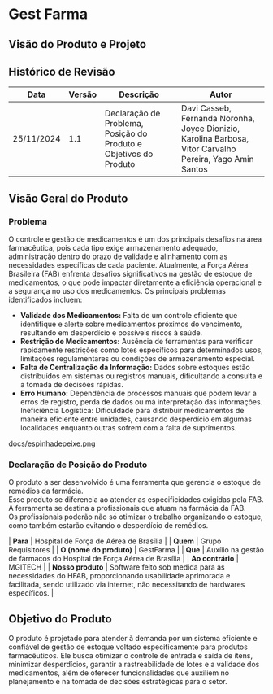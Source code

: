 # Gest Farma
## Visão do Produto e Projeto

## Histórico de Revisão


| **Data**       | **Versão** | **Descrição**                                                     | **Autor**                                                                                      |
|----------------|------------|-------------------------------------------------------------------|------------------------------------------------------------------------------------------------|
| 25/11/2024     | 1.1        | Declaração de Problema, Posição do Produto e Objetivos do Produto | Davi Casseb, Fernanda Noronha, Joyce Dionizio, Karolina Barbosa, Vitor Carvalho Pereira, Yago Amin Santos |

## Visão Geral do Produto
### Problema
O controle e gestão de medicamentos é um dos principais desafios na área farmacêutica, pois cada tipo exige armazenamento adequado, administração dentro do prazo de validade e alinhamento com as necessidades específicas de cada paciente. Atualmente, a Força Aérea Brasileira (FAB) enfrenta desafios significativos na gestão de estoque de medicamentos, o que pode impactar diretamente a eficiência operacional e a segurança no uso dos medicamentos. Os principais problemas identificados incluem:
- **Validade dos Medicamentos:** Falta de um controle eficiente que identifique e alerte sobre medicamentos próximos do vencimento, resultando em desperdício e possíveis riscos à saúde.
- **Restrição de Medicamentos:** Ausência de ferramentas para verificar rapidamente restrições como lotes específicos para determinados usos, limitações regulamentares ou condições de armazenamento especial.
- **Falta de Centralização da Informação:** Dados sobre estoques estão distribuídos em sistemas ou registros manuais, dificultando a consulta e a tomada de decisões rápidas.
- **Erro Humano:** Dependência de processos manuais que podem levar a erros de registro, perda de dados ou má interpretação das informações.
Ineficiência Logística: Dificuldade para distribuir medicamentos de maneira eficiente entre unidades, causando desperdício em algumas localidades enquanto outras sofrem com a falta de suprimentos.

[docs/espinhadepeixe.png](https://github.com/FGA-REQ/2024.2-Requisitores/blob/30615acf22087d611a3d190d597deecb8cc8fa75/docs/espinhadepeixe.png)

### Declaração de Posição do Produto

O produto a ser desenvolvido é uma ferramenta que gerencia o estoque de remédios da farmácia.  
Esse produto se diferencia ao atender as especificidades exigidas pela FAB.  
A ferramenta se destina a profissionais que atuam na farmácia da FAB.  
Os profissionais poderão não só otimizar o trabalho organizando o estoque, como também estarão evitando o desperdício de remédios.


| **Para** | Hospital de Força de Aérea de Brasília |
| **Quem** | Grupo Requisitores                    |
| **O (nome do produto)** | GestFarma                           |
| **Que**  | Auxílio na gestão de fármacos do Hospital de Força Aérea de Brasília |
| **Ao contrário** | MGITECH                             |
| **Nosso produto** | Software feito sob medida para as necessidades do HFAB, proporcionando usabilidade aprimorada e facilitada, sendo utilizado via internet, não necessitando de hardwares específicos. |

## Objetivo do Produto

O produto é projetado para atender à demanda por um sistema eficiente e confiável de gestão de estoque voltado especificamente para produtos farmacêuticos. Ele busca otimizar o controle de entrada e saída de itens, minimizar desperdícios, garantir a rastreabilidade de lotes e a validade dos medicamentos, além de oferecer funcionalidades que auxiliem no planejamento e na tomada de decisões estratégicas para o setor.